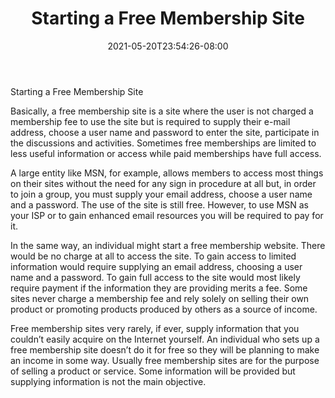 ﻿---
title: "Starting a Free Membership Site"
date: 2021-05-20T23:54:26-08:00
description: "Membership Sites Tips for Web Success"
featured_image: "/images/Membership Sites.jpg"
tags: ["Membership Sites"]
---

Starting a Free Membership Site

Basically, a free membership site is a site where the user is not charged a membership fee to use the site but is required to supply their e-mail address, choose a user name and password to enter the site, participate in the discussions and activities. Sometimes free memberships are limited to less useful information or access while paid memberships have full access. 

A large entity like MSN, for example, allows members to access most things on their sites without the need for any sign in procedure at all but, in order to join a group, you must supply your email address, choose a user name and a password. The use of the site is still free. However, to use MSN as your ISP or to gain enhanced email resources you will be required to pay for it. 

In the same way, an individual might start a free membership website. There would be no charge at all to access the site. To gain access to limited information would require supplying an email address, choosing a user name and a password. To gain full access to the site would most likely require payment if the information they are providing merits a fee. Some sites never charge a membership fee and rely solely on selling their own product or promoting products produced by others as a source of income. 

Free membership sites very rarely, if ever, supply information that you couldn’t easily acquire on the Internet yourself. An individual who sets up a free membership site doesn’t do it for free so they will be planning to make an income in some way. Usually free membership sites are for the purpose of selling a product or service. Some information will be provided but supplying information is not the main objective. 


